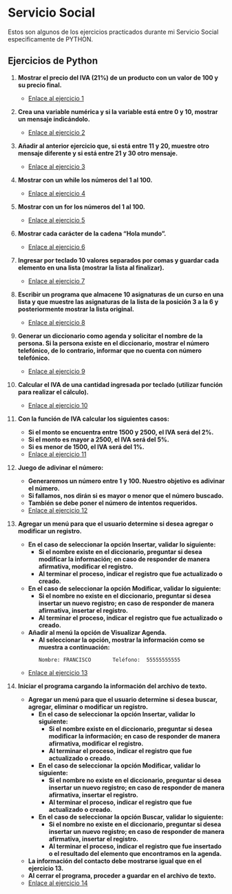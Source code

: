 # Servicio Social

Estos son algunos de los ejercicios practicados durante mi Servicio Social especificamente de PYTHON.

## Ejercicios de Python

1. **Mostrar el precio del IVA (21%) de un producto con un valor de 100 y su precio final.**
   - [Enlace al ejercicio 1](https://github.com/Ferfloza3101/ServicioSocial/blob/main/1_IVA.py)

2. **Crea una variable numérica y si la variable está entre 0 y 10, mostrar un mensaje indicándolo.**
   - [Enlace al ejercicio 2](https://github.com/Ferfloza3101/ServicioSocial/blob/main/2_Variable.py)

3. **Añadir al anterior ejercicio que, si está entre 11 y 20, muestre otro mensaje diferente y si está entre 21 y 30 otro mensaje.**
   - [Enlace al ejercicio 3](https://github.com/Ferfloza3101/ServicioSocial/blob/main/3_Variables2.py)

4. **Mostrar con un while los números del 1 al 100.**
   - [Enlace al ejercicio 4](https://github.com/Ferfloza3101/ServicioSocial/blob/main/4_While.py)

5. **Mostrar con un for los números del 1 al 100.**
   - [Enlace al ejercicio 5](https://github.com/Ferfloza3101/ServicioSocial/blob/main/5_For.py)

6. **Mostrar cada carácter de la cadena “Hola mundo”.**
   - [Enlace al ejercicio 6](https://github.com/Ferfloza3101/ServicioSocial/blob/main/6_HolaMundo.py)

7. **Ingresar por teclado 10 valores separados por comas y guardar cada elemento en una lista (mostrar la lista al finalizar).**
   - [Enlace al ejercicio 7](https://github.com/Ferfloza3101/ServicioSocial/blob/main/7_Lista.py)

8. **Escribir un programa que almacene 10 asignaturas de un curso en una lista y que muestre las asignaturas de la lista de la posición 3 a la 6 y posteriormente mostrar la lista original.**
   - [Enlace al ejercicio 8](https://github.com/Ferfloza3101/ServicioSocial/blob/main/8_Asignaturas.py)

9. **Generar un diccionario como agenda y solicitar el nombre de la persona. Si la persona existe en el diccionario, mostrar el número telefónico, de lo contrario, informar que no cuenta con número telefónico.**
   - [Enlace al ejercicio 9](https://github.com/Ferfloza3101/ServicioSocial/blob/main/9_Diccionario.py)

10. **Calcular el IVA de una cantidad ingresada por teclado (utilizar función para realizar el cálculo).**
    - [Enlace al ejercicio 10](https://github.com/Ferfloza3101/ServicioSocial/blob/main/10_CalculoIVA.py)

11. **Con la función de IVA calcular los siguientes casos:**
    - **Si el monto se encuentra entre 1500 y 2500, el IVA será del 2%.**
    - **Si el monto es mayor a 2500, el IVA será del 5%.**
    - **Si es menor de 1500, el IVA será del 1%.**
    - [Enlace al ejercicio 11](https://github.com/Ferfloza3101/ServicioSocial/blob/main/11_FuncionIva.py)

12. **Juego de adivinar el número:**
    - **Generaremos un número entre 1 y 100. Nuestro objetivo es adivinar el número.**
    - **Si fallamos, nos dirán si es mayor o menor que el número buscado.**
    - **También se debe poner el número de intentos requeridos.**
    - [Enlace al ejercicio 12](https://github.com/Ferfloza3101/ServicioSocial/blob/main/12_AdivinarNUM.py)

13. **Agregar un menú para que el usuario determine si desea agregar o modificar un registro.**
    - **En el caso de seleccionar la opción Insertar, validar lo siguiente:**
      - **Si el nombre existe en el diccionario, preguntar si desea modificar la información; en caso de responder de manera afirmativa, modificar el registro.**
      - **Al terminar el proceso, indicar el registro que fue actualizado o creado.**
    - **En el caso de seleccionar la opción Modificar, validar lo siguiente:**
      - **Si el nombre no existe en el diccionario, preguntar si desea insertar un nuevo registro; en caso de responder de manera afirmativa, insertar el registro.**
      - **Al terminar el proceso, indicar el registro que fue actualizado o creado.**
    - **Añadir al menú la opción de Visualizar Agenda.**
      - **Al seleccionar la opción, mostrar la información como se muestra a continuación:**
        ```
        Nombre: FRANCISCO       Teléfono:  55555555555
        ```
    - [Enlace al ejercicio 13](https://github.com/Ferfloza3101/ServicioSocial/blob/main/13_DiccionarioMejorado.py)

14. **Iniciar el programa cargando la información del archivo de texto.**
    - **Agregar un menú para que el usuario determine si desea buscar, agregar, eliminar o modificar un registro.**
      - **En el caso de seleccionar la opción Insertar, validar lo siguiente:**
        - **Si el nombre existe en el diccionario, preguntar si desea modificar la información; en caso de responder de manera afirmativa, modificar el registro.**
        - **Al terminar el proceso, indicar el registro que fue actualizado o creado.**
      - **En el caso de seleccionar la opción Modificar, validar lo siguiente:**
        - **Si el nombre no existe en el diccionario, preguntar si desea insertar un nuevo registro; en caso de responder de manera afirmativa, insertar el registro.**
        - **Al terminar el proceso, indicar el registro que fue actualizado o creado.**
      - **En el caso de seleccionar la opción Buscar, validar lo siguiente:**
        - **Si el nombre no existe en el diccionario, preguntar si desea insertar un nuevo registro; en caso de responder de manera afirmativa, insertar el registro.**
        - **Al terminar el proceso, indicar el registro que fue insertado o el resultado del elemento que encontramos en la agenda.**
    - **La información del contacto debe mostrarse igual que en el ejercicio 13.**
    - **Al cerrar el programa, proceder a guardar en el archivo de texto.**
    - [Enlace al ejercicio 14](https://github.com/Ferfloza3101/ServicioSocial/blob/main/14_txt.py)
